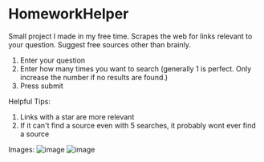 # HomeworkHelper

Small project I made in my free time. Scrapes the web for links relevant to your question. Suggest free sources other than brainly.

1. Enter your question
2. Enter how many times you want to search (generally 1 is perfect. Only increase the number if no results are found.)
3. Press submit


Helpful Tips:
1. Links with a star are more relevant
2. If it can't find a source even with 5 searches, it probably wont ever find a source


Images:
![image](https://github.com/CloudZeno/HomeworkHelper/assets/87767391/28626e4e-c22c-4614-86db-f4577b3fdbee)
![image](https://github.com/CloudZeno/HomeworkHelper/assets/87767391/efeb4aa9-d076-44a8-bcc6-8e2076e7ce81)

